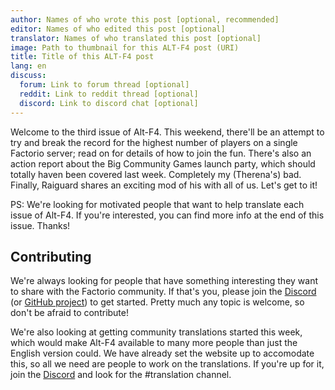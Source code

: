 ```yaml
---
author: Names of who wrote this post [optional, recommended]
editor: Names of who edited this post [optional]
translator: Names of who translated this post [optional]
image: Path to thumbnail for this ALT-F4 post (URI)
title: Title of this ALT-F4 post
lang: en
discuss:
  forum: Link to forum thread [optional]
  reddit: Link to reddit thread [optional]
  discord: Link to discord chat [optional]
---
```


Welcome to the third issue of Alt-F4. This weekend, there'll be an attempt to try and break the record for the highest number of players on a single Factorio server; read on for details of how to join the fun. There's also an action report about the Big Community Games launch party, which should totally haven been covered last week. Completely my (Therena's) bad. Finally, Raiguard shares an exciting mod of his with all of us. Let's get to it!

 PS: We're looking for motivated people that want to help translate each issue of Alt-F4. If you're interested, you can find more info at the end of this issue. Thanks!



## Contributing

We're always looking for people that have something interesting they want to share with the Factorio community. If that's you, please join the [Discord](https://discord.gg/AsXAwyV) (or [GitHub project](https://github.com/AlternativeFFFF/Alt-F4)) to get started. Pretty much any topic is welcome, so don't be afraid to contribute!

We're also looking at getting community translations started this week, which would make Alt-F4 available to many more people than just the English version could. We have already set the website up to accomodate this, so all we need are people to work on the translations. If you're up for it, join the [Discord](https://discord.gg/ZpNzmN6) and look for the #translation channel.

